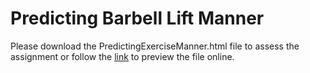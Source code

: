 Predicting Barbell Lift Manner
============
Please download the PredictingExerciseManner.html file to assess the assignment or follow the [link](http://htmlpreview.github.io/?https://github.com/mitsedov/barbell_lift/blob/master/PredictingExerciseManner.html) to preview the file online.